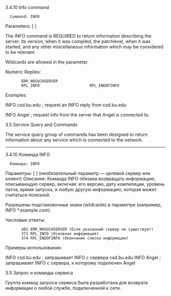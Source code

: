 3.4.10 Info command

      Command: INFO
   Parameters: [ <target> ]

   The INFO command is REQUIRED to return information describing the
   server: its version, when it was compiled, the patchlevel, when it
   was started, and any other miscellaneous information which may be
   considered to be relevant.

   Wildcards are allowed in the <target> parameter.

   Numeric Replies:

           ERR_NOSUCHSERVER
           RPL_INFO                      RPL_ENDOFINFO

   Examples:

   INFO csd.bu.edu                 ; request an INFO reply from
                                   csd.bu.edu

   INFO Angel                      ; request info from the server that
                                   Angel is connected to.

3.5 Service Query and Commands

   The service query group of commands has been designed to return
   information about any service which is connected to the network.

_____________________________________________________________________________________________________________________
3.4.10 Команда INFO

      Команда: INFO
   Параметры: [ <target> ] (необязательный параметр — целевой сервер или клиент)
Описание:
Команда INFO обязана возвращать информацию, описывающую сервер, включая:
   его версию,
   дату компиляции,
   уровень патча,
   время запуска,
   и любую другую информацию, которая может считаться полезной.

   Разрешены подстановочные знаки (wildcards) в параметре <target> (например, INFO *.example.com).

   Числовые ответы:

           402 ERR_NOSUCHSERVER (Если указанный сервер не существует)
           371 RPL_INFO (Основная информация)
           374 RPL_ENDOFINFO (Окончание списка информации)

   Примеры использования:

   INFO csd.bu.edu   ; запрашивает INFO с сервера csd.bu.edu
   INFO Angel        ; запрашивает INFO с сервера, к которому подключен Angel

3.5 Запрос и команды сервиса

   Группа команд запроса сервиса была разработана для возврата
   информации о любой службе, подключенной к сети.
